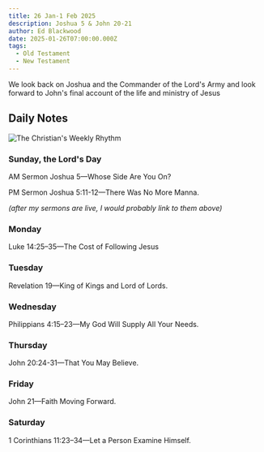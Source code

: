 ```yaml
---
title: 26 Jan-1 Feb 2025
description: Joshua 5 & John 20-21
author: Ed Blackwood
date: 2025-01-26T07:00:00.000Z
tags:
  - Old Testament
  - New Testament
---
```

We look back on Joshua and the Commander of the Lord's Army and look forward to John's final account of the life and ministry of Jesus

## Daily Notes

![The Christian's Weekly Rhythm](/static/img/rythym-of-the-sacred.png "The Christian's Weekly Rhythm")

### Sunday, the Lord's Day

AM Sermon	Joshua 5—Whose Side Are You On?

PM Sermon	Joshua 5:11-12—There Was No More Manna.

*(﻿after my sermons are live, I would probably link to them above)*

### Monday

Luke 14:25–35—The Cost of Following Jesus

### Tuesday

Revelation 19—King of Kings and Lord of Lords.

### Wednesday

Philippians 4:15–23—My God Will Supply All Your Needs.

### Thursday

John 20:24-31—That You May Believe.

### Friday

John 21—Faith Moving Forward.

### S﻿aturday

1 Corinthians 11:23–34—Let a Person Examine Himself.